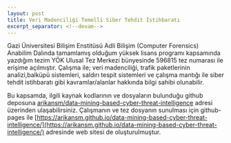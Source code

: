 ```yaml
---
layout: post
title: Veri Madenciliği Temelli Siber Tehdit İstihbaratı
excerpt_separator: <!--devam-->
---
```


Gazi Üniversitesi Bilişim Enstitüsü Adli Bilişim (Computer Forensics) Anabilim Dalında tamamlamış olduğum yüksek lisans programı kapsamında yazdığım tezim YÖK Ulusal Tez Merkezi bünyesinde 596815 tez numarası ile erişime açılmıştır. Çalışma ile; veri madenciliği, trafik paketlerinin analizi,balküpü sistemleri, saldırı tespit sistemleri ve çalışma mantığı ile siber tehdit istihbaratı gibi kavramlar/alanlar hakkında bilgi sahibi olunabilir.
<!--devam-->

Bu kapsamda, ilgili kaynak kodlarının ve dosyaların bulunduğu github deposuna [arikansm/data-mining-based-cyber-threat-intelligence](https://github.com/arikansm/data-mining-based-cyber-threat-intelligence) adresi üzerinden ulaşabilirsiniz. Çalışmanın ve tez dosyanın sunulması için github-pages ile [https://arikansm.github.io/data-mining-based-cyber-threat-intelligence/](https://arikansm.github.io/data-mining-based-cyber-threat-intelligence/) adresinde web sitesi de oluşturulmuştur.
